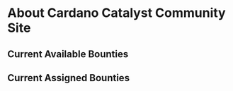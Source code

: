 
# About Cardano Catalyst Community Site


## Current Available Bounties

<BountyVoting label="bounty-hunter-needed"/>

## Current Assigned Bounties

<BountyVoting label="bounty-hunter-assigned" :showSignIn="false" />